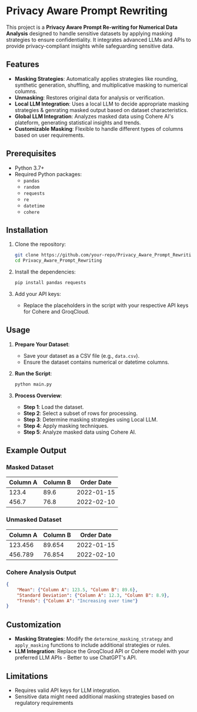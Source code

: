 # Privacy Aware Prompt Rewriting

This project is a **Privacy Aware Prompt Re-writing for Numerical Data Analysis** designed to handle sensitive datasets by applying masking strategies to ensure confidentiality. It integrates advanced LLMs and APIs to provide privacy-compliant insights while safeguarding sensitive data.

## Features

- **Masking Strategies**: Automatically applies strategies like rounding, synthetic generation, shuffling, and multiplicative masking to numerical columns.
- **Unmasking**: Restores original data for analysis or verification.
- **Local LLM Integration**: Uses a local LLM to decide appropriate masking strategies & genrating masked output based on dataset characteristics.
- **Global LLM Integration**: Analyzes masked data using Cohere AI's plateform, generating statistical insights and trends.
- **Customizable Masking**: Flexible to handle different types of columns based on user requirements.

## Prerequisites

- Python 3.7+
- Required Python packages:
  - `pandas`
  - `random`
  - `requests`
  - `re`
  - `datetime`
  - `cohere`

## Installation

1. Clone the repository:
   ```bash
   git clone https://github.com/your-repo/Privacy_Aware_Prompt_Rewriting.git
   cd Privacy_Aware_Prompt_Rewriting
   ```

2. Install the dependencies:
   ```bash
   pip install pandas requests
   ```

3. Add your API keys:
   - Replace the placeholders in the script with your respective API keys for Cohere and GroqCloud.

## Usage

1. **Prepare Your Dataset**:
   - Save your dataset as a CSV file (e.g., `data.csv`).
   - Ensure the dataset contains numerical or datetime columns.

2. **Run the Script**:
   ```bash
   python main.py
   ```

3. **Process Overview**:
   - **Step 1**: Load the dataset.
   - **Step 2**: Select a subset of rows for processing.
   - **Step 3**: Determine masking strategies using Local LLM.
   - **Step 4**: Apply masking techniques.
   - **Step 5**: Analyze masked data using Cohere AI.

## Example Output

### Masked Dataset
| Column A | Column B | Order Date   |
|----------|----------|--------------|
| 123.4    | 89.6     | 2022-01-15   |
| 456.7    | 76.8     | 2022-02-10   |

### Unmasked Dataset
| Column A | Column B | Order Date   |
|----------|----------|--------------|
| 123.456  | 89.654   | 2022-01-15   |
| 456.789  | 76.854   | 2022-02-10   |

### Cohere Analysis Output
```json
{
    "Mean": {"Column A": 123.5, "Column B": 89.6},
    "Standard Deviation": {"Column A": 12.3, "Column B": 8.9},
    "Trends": {"Column A": "Increasing over time"}
}
```

## Customization

- **Masking Strategies**: Modify the `determine_masking_strategy` and `apply_masking` functions to include additional strategies or rules.
- **LLM Integration**: Replace the GroqCloud API or Cohere model with your preferred LLM APIs - Better to use ChatGPT's API.

## Limitations

- Requires valid API keys for LLM integration.
- Sensitive data might need additional masking strategies based on regulatory requirements
